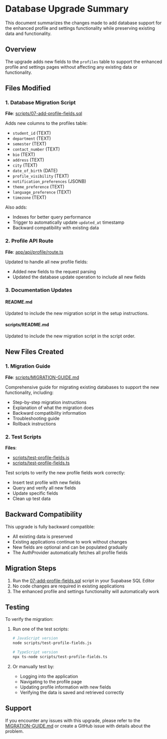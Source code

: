 # Database Upgrade Summary

This document summarizes the changes made to add database support for the enhanced profile and settings functionality while preserving existing data and functionality.

## Overview

The upgrade adds new fields to the `profiles` table to support the enhanced profile and settings pages without affecting any existing data or functionality.

## Files Modified

### 1. Database Migration Script

**File**: [scripts/07-add-profile-fields.sql](file:///d:/Web%20Codes/Web%20Application/OCEM%20Sports%20Hub/scripts/07-add-profile-fields.sql)

Adds new columns to the profiles table:

- `student_id` (TEXT)
- `department` (TEXT)
- `semester` (TEXT)
- `contact_number` (TEXT)
- `bio` (TEXT)
- `address` (TEXT)
- `city` (TEXT)
- `date_of_birth` (DATE)
- `profile_visibility` (TEXT)
- `notification_preferences` (JSONB)
- `theme_preference` (TEXT)
- `language_preference` (TEXT)
- `timezone` (TEXT)

Also adds:

- Indexes for better query performance
- Trigger to automatically update `updated_at` timestamp
- Backward compatibility with existing data

### 2. Profile API Route

**File**: [app/api/profile/route.ts](file:///d:/Web%20Codes/Web%20Application/OCEM%20Sports%20Hub/app/api/profile/route.ts)

Updated to handle all new profile fields:

- Added new fields to the request parsing
- Updated the database update operation to include all new fields

### 3. Documentation Updates

#### README.md

Updated to include the new migration script in the setup instructions.

#### scripts/README.md

Updated to include the new migration script in the script order.

## New Files Created

### 1. Migration Guide

**File**: [scripts/MIGRATION-GUIDE.md](file:///d:/Web%20Codes/Web%20Application/OCEM%20Sports%20Hub/scripts/MIGRATION-GUIDE.md)

Comprehensive guide for migrating existing databases to support the new functionality, including:

- Step-by-step migration instructions
- Explanation of what the migration does
- Backward compatibility information
- Troubleshooting guide
- Rollback instructions

### 2. Test Scripts

**Files**:

- [scripts/test-profile-fields.js](file:///d:/Web%20Codes/Web%20Application/OCEM%20Sports%20Hub/scripts/test-profile-fields.js)
- [scripts/test-profile-fields.ts](file:///d:/Web%20Codes/Web%20Application/OCEM%20Sports%20Hub/scripts/test-profile-fields.ts)

Test scripts to verify the new profile fields work correctly:

- Insert test profile with new fields
- Query and verify all new fields
- Update specific fields
- Clean up test data

## Backward Compatibility

This upgrade is fully backward compatible:

- All existing data is preserved
- Existing applications continue to work without changes
- New fields are optional and can be populated gradually
- The AuthProvider automatically fetches all profile fields

## Migration Steps

1. Run the [07-add-profile-fields.sql](file:///d:/Web%20Codes/Web%20Application/OCEM%20Sports%20Hub/scripts/07-add-profile-fields.sql) script in your Supabase SQL Editor
2. No code changes are required in existing applications
3. The enhanced profile and settings functionality will automatically work

## Testing

To verify the migration:

1. Run one of the test scripts:

   ```bash
   # JavaScript version
   node scripts/test-profile-fields.js
   
   # TypeScript version
   npx ts-node scripts/test-profile-fields.ts
   ```

2. Or manually test by:
   - Logging into the application
   - Navigating to the profile page
   - Updating profile information with new fields
   - Verifying the data is saved and retrieved correctly

## Support

If you encounter any issues with this upgrade, please refer to the [MIGRATION-GUIDE.md](file:///d:/Web%20Codes/Web%20Application/OCEM%20Sports%20Hub/scripts/MIGRATION-GUIDE.md) or create a GitHub issue with details about the problem.
